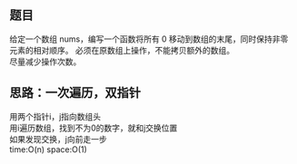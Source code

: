 题目
-------
给定一个数组 nums，编写一个函数将所有 0 移动到数组的末尾，同时保持非零元素的相对顺序。
必须在原数组上操作，不能拷贝额外的数组。  
尽量减少操作次数。  

思路：一次遍历，双指针
----------
用两个指针i，j指向数组头  
用i遍历数组，找到不为0的数字，就和j交换位置  
如果发现交换，j向前走一步  
time:O(n)
space:O(1)

